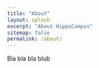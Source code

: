 ```yaml
---
title: "About"
layout: splash
excerpt: "About HippoCampus"
sitemap: false
permalink: /about/
---
```


Bla bla bla blub

